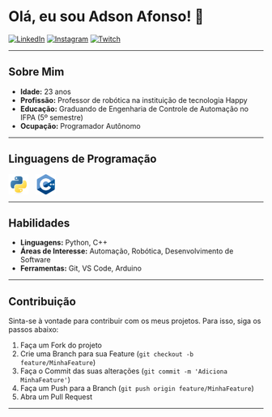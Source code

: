 # Olá, eu sou Adson Afonso! 👋

[![LinkedIn](https://img.shields.io/badge/-LinkedIn-0077B5?style=for-the-badge&logo=linkedin&logoColor=white)](https://www.linkedin.com/in/adson-afonso-65b322296)
[![Instagram](https://img.shields.io/badge/-Instagram-E4405F?style=for-the-badge&logo=instagram&logoColor=white)](https://www.instagram.com/asdeespada_)
[![Twitch](https://img.shields.io/badge/-Twitch-9146FF?style=for-the-badge&logo=twitch&logoColor=white)](https://www.twitch.tv/asdeespada_)

---

## Sobre Mim

- **Idade:** 23 anos
- **Profissão:** Professor de robótica na instituição de tecnologia Happy
- **Educação:** Graduando de Engenharia de Controle de Automação no IFPA (5º semestre)
- **Ocupação:** Programador Autônomo

---

## Linguagens de Programação

<img align="center" alt="Python" width="40px" src="https://raw.githubusercontent.com/devicons/devicon/master/icons/python/python-original.svg" style="padding-right:10px;" />
<img align="center" alt="C++" width="40px" src="https://raw.githubusercontent.com/devicons/devicon/master/icons/cplusplus/cplusplus-original.svg" style="padding-right:10px;" />

---

## Habilidades

- **Linguagens:** Python, C++
- **Áreas de Interesse:** Automação, Robótica, Desenvolvimento de Software
- **Ferramentas:** Git, VS Code, Arduino

---

## Contribuição

Sinta-se à vontade para contribuir com os meus projetos. Para isso, siga os passos abaixo:

1. Faça um Fork do projeto
2. Crie uma Branch para sua Feature (`git checkout -b feature/MinhaFeature`)
3. Faça o Commit das suas alterações (`git commit -m 'Adiciona MinhaFeature'`)
4. Faça um Push para a Branch (`git push origin feature/MinhaFeature`)
5. Abra um Pull Request

---
